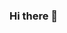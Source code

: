 ### Hi there 👋

<!--
####**FlavioLisboa/FlavioLisboa** is a ✨ _special_ ✨ repository because its `README.md` (this file) appears on your GitHub profile.

Here are some ideas to get you started:

- 🔭 I’m currently working on supply manager of an industry...
- 🌱 I’m currently learning ADVPL/SQL/Power BI/Front end...
- 👯 I’m looking to collaborate on projects to help improve software development....
- 🤔 I’m looking for help with ADVPL/SQL...
- 💬 Ask me about my knowledges and my skill and soft skill...
- 📫 How to reach me: https://www.linkedin.com/in/fl%C3%A1vio-lisboa-bb07abb6/
                       https://www.instagram.com/flaviolisboa19/
                       flaviolisboa19@gmail.com
-->
